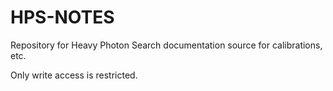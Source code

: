 HPS-NOTES
=========
Repository for Heavy Photon Search documentation source for calibrations, etc.

Only write access is restricted.
